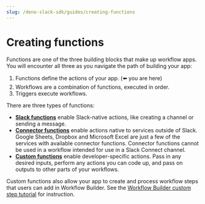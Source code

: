 ```yaml
---
slug: /deno-slack-sdk/guides/creating-functions
---
```


# Creating functions

<PaidPlanBanner />

Functions are one of the three building blocks that make up workflow apps. You will encounter all three as you navigate the path of building your app:

1. Functions define the actions of your app. (⬅️ you are here)
2. Workflows are a combination of functions, executed in order.
3. Triggers execute workflows.

There are three types of functions:

* **[Slack functions](/deno-slack-sdk/guides/creating-slack-functions)** enable Slack-native actions, like creating a channel or sending a message.
* **[Connector functions](/deno-slack-sdk/guides/creating-connector-functions)** enable actions native to services outside of Slack. Google Sheets, Dropbox and Microsoft Excel are just a few of the services with available connector functions. Connector functions cannot be used in a workflow intended for use in a Slack Connect channel.
* **[Custom functions](/deno-slack-sdk/guides/creating-custom-functions)** enable developer-specific actions. Pass in any desired inputs, perform any actions you can code up, and pass on outputs to other parts of your workflows.

Custom functions also allow your app to create and process workflow steps that users can add in Workflow Builder. See the [Workflow Builder custom step tutorial](/deno-slack-sdk/tutorials/workflow-builder-custom-step/) for instruction.